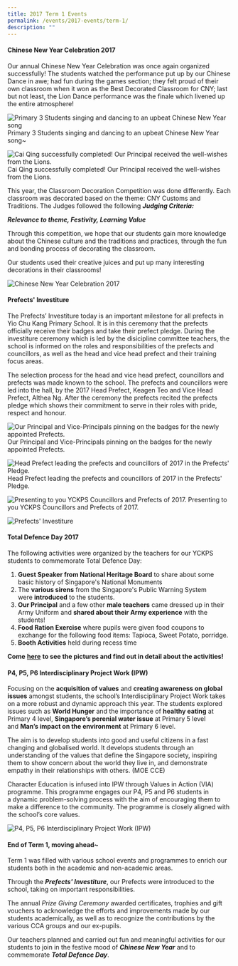 ```yaml
---
title: 2017 Term 1 Events
permalink: /events/2017-events/term-1/
description: ""
---
```

#### **Chinese New Year Celebration 2017**  
  
Our annual Chinese New Year Celebration was once again organized successfully! The students watched the performance put up by our Chinese Dance in awe; had fun during the games section; they felt proud of their own classroom when it won as the Best Decorated Classroom for CNY; last but not least, the Lion Dance performance was the finale which livened up the entire atmosphere!

![Primary 3 Students singing and dancing to an upbeat Chinese New Year song](/images/Primary%203%20Students%20singing%20and%20dancing.jpg)
Primary 3 Students singing and dancing to an upbeat Chinese New Year song~

![Cai Qing successfully completed! Our Principal received the well-wishes from the Lions.](/images/Cai%20Qing.png)
Cai Qing successfully completed!  Our Principal received the well-wishes from the Lions.

This year, the Classroom Decoration Competition was done differently. Each classroom was decorated based on the theme: CNY Customs and Traditions. The Judges followed the following **_Judging Criteria:_**

**_Relevance to theme, Festivity, Learning Value_**

Through this competition, we hope that our students gain more knowledge about the Chinese culture and the traditions and practices, through the fun and bonding process of decorating the classroom.

Our students used their creative juices and put up many interesting decorations in their classrooms!

![Chinese New Year Celebration 2017](/images/classroom%20decorations.png)
  
  
#### **Prefects' Investiture**  
  

The Prefects’ Investiture today is an important milestone for all prefects in Yio Chu Kang Primary School. It is in this ceremony that the prefects officially receive their badges and take their prefect pledge. During the investiture ceremony which is led by the disicipline committee teachers, the school is informed on the roles and responsibilities of the prefects and councillors, as well as the head and vice head prefect and their training focus areas. 

The selection process for the head and vice head prefect, councillors and prefects was made known to the school. The prefects and councillors were led into the hall, by the 2017 Head Prefect, Keagen Teo and Vice Head Prefect, Althea Ng. After the ceremony the prefects recited the prefects pledge which shows their commitment to serve in their roles with pride, respect and honour.

![Our Principal and Vice-Principals pinning on the badges for the newly appointed Prefects.](/images/Prefects'%20Investiture.png)
Our Principal and Vice-Principals pinning on the badges for the newly appointed Prefects.

![Head Prefect leading the prefects and councillors of 2017 in the Prefects' Pledge.](/images/Prefects'%20Investiture2.png)
Head Prefect leading the prefects and councillors of 2017 in the Prefects' Pledge.

![Presenting to you YCKPS Councillors and Prefects of 2017.](/images/Prefects'%20Investiture3.png)
Presenting to you YCKPS Councillors and Prefects of 2017.

![Prefects' Investiture](/images/Prefects'%20Investiture4.jpg)
  
#### **Total Defence Day 2017**  

The following activities were organized by the teachers for our YCKPS students to commemorate Total Defence Day:

1.  **Guest Speaker from National Heritage Board** to share about some basic history of Singapore's National Monuments
2.  The **various sirens** from the Singapore's Public Warning System were **introduced** to the students.
3.  **Our Principal** and a few other **male teachers** came dressed up in their Army Uniform and **shared about their Army experience** with the students!
4.  **Food Ration Exercise** where pupils were given food coupons to exchange for the following food items: Tapioca, Sweet Potato, porridge.
5.  **Booth Activities** held during recess time


**Come** **[here](https://yiochukangpri.moe.edu.sg/departments/character-n-citizenship-education-cce/key-programmes-activities/national-education-2017-events)** **to see the pictures and find out in detail about the activities!**


#### **P4, P5, P6 Interdisciplinary Project Work (IPW)**  
  
Focusing on the **acquisition of values** and **creating awareness on global issues** amongst students, the school’s Interdisciplinary Project Work takes on a more robust and dynamic approach this year. The students explored issues such as **World Hunger** and the importance of **healthy eating** at Primary 4 level, **Singapore’s perenial water issue** at Primary 5 level and **Man’s impact on the environment** at Primary 6 level.

The aim is to develop students into good and useful citizens in a fast changing and globalised world. It develops students through an understanding of the values that define the Singapore society, inspiring them to show concern about the world they live in, and demonstrate empathy in their relationships with others. (MOE CCE)

Character Education is infused into IPW through Values in Action (VIA) programme. This programme engages our P4, P5 and P6 students in a dynamic problem-solving process with the aim of encouraging them to make a difference to the community. The programme is closely aligned with the school’s core values.

![P4, P5, P6 Interdisciplinary Project Work (IPW)](/images/P4,%20P5,%20P6%20Interdisciplinary%20Project%20Work%20(IPW).jpg)
  
#### **End of Term 1, moving ahead~**    

Term 1 was filled with various school events and programmes to enrich our students both in the academic and non-academic areas.

Through the **_Prefects' Investiture_**, our Prefects were introduced to the school, taking on important responsibilities.

The annual _Prize Giving Ceremony_ awarded certificates, trophies and gift vouchers to acknowledge the efforts and improvements made by our students academically, as well as to recognize the contributions by the various CCA groups and our ex-pupils.

Our teachers planned and carried out fun and meaningful activities for our students to join in the festive mood of **_Chinese New Year_** and to commemorate **_Total Defence Day_**.